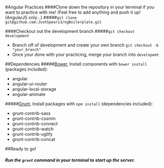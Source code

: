 #Angular Practices
####Clone down the repository in your terminal if you want to practice with me! (Feel free to add anything and push it up! (AngularJS only...)
#####`git clone git@github.com:JoshSpears3/ngBoilerplate.git`

####Checkout out the development branch
#####`git checkout development`
 - Branch off of development and create your own branch `git checkout -b "your_branch"`
 - Once your done with your practicing, merge your branch into `developemt`

##Dependencies
#####[Bower](http://bower.io/), Install components with `bower install` (packages included):
 - angular
 - angular-ui-router
 - angular-local-storage
 - angular-animate

#####[Grunt](http://gruntjs.com/), Install packages with `npm install` (dependencies included):
- grunt-contrib-sass
- grunt-contrib-cssmin
- grunt-contrib-connect
- grunt-contrib-watch
- grunt-contrib-uglify
- grunt-contrib-concat

##Ready to go!
##### Run the `grunt` command in your terminal to start up the server.
